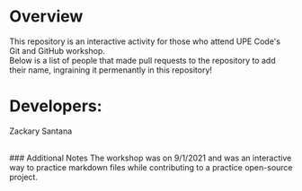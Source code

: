 # Overview
This repository is an interactive activity for those who attend UPE Code's Git and GitHub workshop. <br />
Below is a list of people that made pull requests to the repository to add their name, ingraining it permenantly in this repository!

# Developers:
Zackary Santana <br />


<br />
### Additional Notes
The workshop was on 9/1/2021 and was an interactive way to practice markdown files while contributing to a practice open-source project.
